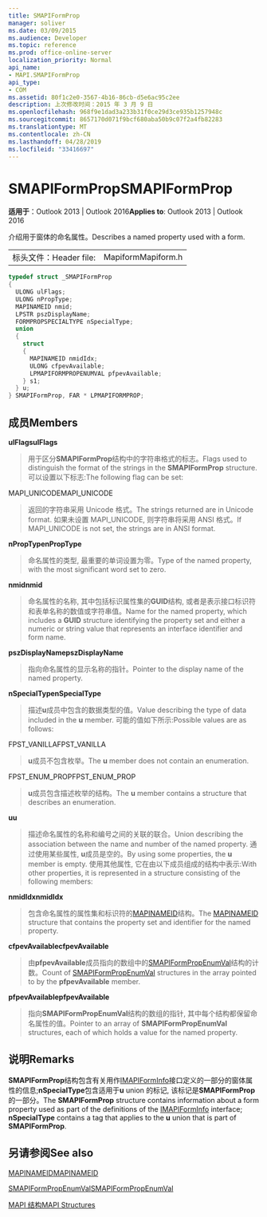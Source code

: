 ```yaml
---
title: SMAPIFormProp
manager: soliver
ms.date: 03/09/2015
ms.audience: Developer
ms.topic: reference
ms.prod: office-online-server
localization_priority: Normal
api_name:
- MAPI.SMAPIFormProp
api_type:
- COM
ms.assetid: 80f1c2e0-3567-4b16-86cb-d5e6ac95c2ee
description: 上次修改时间：2015 年 3 月 9 日
ms.openlocfilehash: 968f9e1dad3a233b31f0ce29d3ce935b1257948c
ms.sourcegitcommit: 8657170d071f9bcf680aba50b9c07f2a4fb82283
ms.translationtype: MT
ms.contentlocale: zh-CN
ms.lasthandoff: 04/28/2019
ms.locfileid: "33416697"
---
```

# <a name="smapiformprop"></a><span data-ttu-id="cd38f-103">SMAPIFormProp</span><span class="sxs-lookup"><span data-stu-id="cd38f-103">SMAPIFormProp</span></span>

  
  
<span data-ttu-id="cd38f-104">**适用于**：Outlook 2013 | Outlook 2016</span><span class="sxs-lookup"><span data-stu-id="cd38f-104">**Applies to**: Outlook 2013 | Outlook 2016</span></span> 
  
<span data-ttu-id="cd38f-105">介绍用于窗体的命名属性。</span><span class="sxs-lookup"><span data-stu-id="cd38f-105">Describes a named property used with a form.</span></span> 
  
|||
|:-----|:-----|
|<span data-ttu-id="cd38f-106">标头文件：</span><span class="sxs-lookup"><span data-stu-id="cd38f-106">Header file:</span></span>  <br/> |<span data-ttu-id="cd38f-107">Mapiform</span><span class="sxs-lookup"><span data-stu-id="cd38f-107">Mapiform.h</span></span>  <br/> |
   
```cpp
typedef struct _SMAPIFormProp
{
  ULONG ulFlags;
  ULONG nPropType;
  MAPINAMEID nmid;
  LPSTR pszDisplayName;
  FORMPROPSPECIALTYPE nSpecialType;
  union
  {
    struct
    {
      MAPINAMEID nmidIdx;
      ULONG cfpevAvailable;
      LPMAPIFORMPROPENUMVAL pfpevAvailable;
    } s1;
  } u;
} SMAPIFormProp, FAR * LPMAPIFORMPROP;

```

## <a name="members"></a><span data-ttu-id="cd38f-108">成员</span><span class="sxs-lookup"><span data-stu-id="cd38f-108">Members</span></span>

 <span data-ttu-id="cd38f-109">**ulFlags**</span><span class="sxs-lookup"><span data-stu-id="cd38f-109">**ulFlags**</span></span>
  
> <span data-ttu-id="cd38f-110">用于区分**SMAPIFormProp**结构中的字符串格式的标志。</span><span class="sxs-lookup"><span data-stu-id="cd38f-110">Flags used to distinguish the format of the strings in the **SMAPIFormProp** structure.</span></span> <span data-ttu-id="cd38f-111">可以设置以下标志:</span><span class="sxs-lookup"><span data-stu-id="cd38f-111">The following flag can be set:</span></span> 
    
<span data-ttu-id="cd38f-112">MAPI_UNICODE</span><span class="sxs-lookup"><span data-stu-id="cd38f-112">MAPI_UNICODE</span></span> 
  
> <span data-ttu-id="cd38f-113">返回的字符串采用 Unicode 格式。</span><span class="sxs-lookup"><span data-stu-id="cd38f-113">The strings returned are in Unicode format.</span></span> <span data-ttu-id="cd38f-114">如果未设置 MAPI_UNICODE, 则字符串将采用 ANSI 格式。</span><span class="sxs-lookup"><span data-stu-id="cd38f-114">If MAPI_UNICODE is not set, the strings are in ANSI format.</span></span>
    
 <span data-ttu-id="cd38f-115">**nPropType**</span><span class="sxs-lookup"><span data-stu-id="cd38f-115">**nPropType**</span></span>
  
> <span data-ttu-id="cd38f-116">命名属性的类型, 最重要的单词设置为零。</span><span class="sxs-lookup"><span data-stu-id="cd38f-116">Type of the named property, with the most significant word set to zero.</span></span> 
    
 <span data-ttu-id="cd38f-117">**nmid**</span><span class="sxs-lookup"><span data-stu-id="cd38f-117">**nmid**</span></span>
  
> <span data-ttu-id="cd38f-118">命名属性的名称, 其中包括标识属性集的**GUID**结构, 或者是表示接口标识符和表单名称的数值或字符串值。</span><span class="sxs-lookup"><span data-stu-id="cd38f-118">Name for the named property, which includes a **GUID** structure identifying the property set and either a numeric or string value that represents an interface identifier and form name.</span></span> 
    
 <span data-ttu-id="cd38f-119">**pszDisplayName**</span><span class="sxs-lookup"><span data-stu-id="cd38f-119">**pszDisplayName**</span></span>
  
> <span data-ttu-id="cd38f-120">指向命名属性的显示名称的指针。</span><span class="sxs-lookup"><span data-stu-id="cd38f-120">Pointer to the display name of the named property.</span></span>
    
 <span data-ttu-id="cd38f-121">**nSpecialType**</span><span class="sxs-lookup"><span data-stu-id="cd38f-121">**nSpecialType**</span></span>
  
> <span data-ttu-id="cd38f-122">描述**u**成员中包含的数据类型的值。</span><span class="sxs-lookup"><span data-stu-id="cd38f-122">Value describing the type of data included in the **u** member.</span></span> <span data-ttu-id="cd38f-123">可能的值如下所示:</span><span class="sxs-lookup"><span data-stu-id="cd38f-123">Possible values are as follows:</span></span> 
    
<span data-ttu-id="cd38f-124">FPST_VANILLA</span><span class="sxs-lookup"><span data-stu-id="cd38f-124">FPST_VANILLA</span></span> 
  
> <span data-ttu-id="cd38f-125">**u**成员不包含枚举。</span><span class="sxs-lookup"><span data-stu-id="cd38f-125">The **u** member does not contain an enumeration.</span></span> 
    
<span data-ttu-id="cd38f-126">FPST_ENUM_PROP</span><span class="sxs-lookup"><span data-stu-id="cd38f-126">FPST_ENUM_PROP</span></span> 
  
> <span data-ttu-id="cd38f-127">**u**成员包含描述枚举的结构。</span><span class="sxs-lookup"><span data-stu-id="cd38f-127">The **u** member contains a structure that describes an enumeration.</span></span> 
    
 <span data-ttu-id="cd38f-128">**u**</span><span class="sxs-lookup"><span data-stu-id="cd38f-128">**u**</span></span>
  
> <span data-ttu-id="cd38f-129">描述命名属性的名称和编号之间的关联的联合。</span><span class="sxs-lookup"><span data-stu-id="cd38f-129">Union describing the association between the name and number of the named property.</span></span> <span data-ttu-id="cd38f-130">通过使用某些属性, **u**成员是空的。</span><span class="sxs-lookup"><span data-stu-id="cd38f-130">By using some properties, the **u** member is empty.</span></span> <span data-ttu-id="cd38f-131">使用其他属性, 它在由以下成员组成的结构中表示:</span><span class="sxs-lookup"><span data-stu-id="cd38f-131">With other properties, it is represented in a structure consisting of the following members:</span></span> 
    
 <span data-ttu-id="cd38f-132">**nmidIdx**</span><span class="sxs-lookup"><span data-stu-id="cd38f-132">**nmidIdx**</span></span>
  
> <span data-ttu-id="cd38f-133">包含命名属性的属性集和标识符的[MAPINAMEID](mapinameid.md)结构。</span><span class="sxs-lookup"><span data-stu-id="cd38f-133">The [MAPINAMEID](mapinameid.md) structure that contains the property set and identifier for the named property.</span></span> 
    
 <span data-ttu-id="cd38f-134">**cfpevAvailable**</span><span class="sxs-lookup"><span data-stu-id="cd38f-134">**cfpevAvailable**</span></span>
  
> <span data-ttu-id="cd38f-135">由**pfpevAvailable**成员指向的数组中的[SMAPIFormPropEnumVal](smapiformpropenumval.md)结构的计数。</span><span class="sxs-lookup"><span data-stu-id="cd38f-135">Count of [SMAPIFormPropEnumVal](smapiformpropenumval.md) structures in the array pointed to by the **pfpevAvailable** member.</span></span> 
    
 <span data-ttu-id="cd38f-136">**pfpevAvailable**</span><span class="sxs-lookup"><span data-stu-id="cd38f-136">**pfpevAvailable**</span></span>
  
> <span data-ttu-id="cd38f-137">指向**SMAPIFormPropEnumVal**结构的数组的指针, 其中每个结构都保留命名属性的值。</span><span class="sxs-lookup"><span data-stu-id="cd38f-137">Pointer to an array of **SMAPIFormPropEnumVal** structures, each of which holds a value for the named property.</span></span> 
    
## <a name="remarks"></a><span data-ttu-id="cd38f-138">说明</span><span class="sxs-lookup"><span data-stu-id="cd38f-138">Remarks</span></span>

<span data-ttu-id="cd38f-139">**SMAPIFormProp**结构包含有关用作[IMAPIFormInfo](imapiforminfoimapiprop.md)接口定义的一部分的窗体属性的信息;**nSpecialType**包含适用于**u** union 的标记, 该标记是**SMAPIFormProp**的一部分。</span><span class="sxs-lookup"><span data-stu-id="cd38f-139">The **SMAPIFormProp** structure contains information about a form property used as part of the definitions of the [IMAPIFormInfo](imapiforminfoimapiprop.md) interface; **nSpecialType** contains a tag that applies to the **u** union that is part of **SMAPIFormProp**.</span></span>
  
## <a name="see-also"></a><span data-ttu-id="cd38f-140">另请参阅</span><span class="sxs-lookup"><span data-stu-id="cd38f-140">See also</span></span>



[<span data-ttu-id="cd38f-141">MAPINAMEID</span><span class="sxs-lookup"><span data-stu-id="cd38f-141">MAPINAMEID</span></span>](mapinameid.md)
  
[<span data-ttu-id="cd38f-142">SMAPIFormPropEnumVal</span><span class="sxs-lookup"><span data-stu-id="cd38f-142">SMAPIFormPropEnumVal</span></span>](smapiformpropenumval.md)


[<span data-ttu-id="cd38f-143">MAPI 结构</span><span class="sxs-lookup"><span data-stu-id="cd38f-143">MAPI Structures</span></span>](mapi-structures.md)

